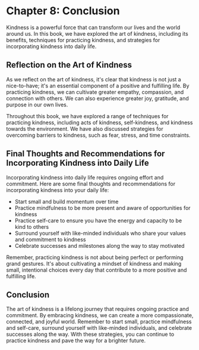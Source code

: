 Chapter 8: Conclusion
=====================

Kindness is a powerful force that can transform our lives and the world around us. In this book, we have explored the art of kindness, including its benefits, techniques for practicing kindness, and strategies for incorporating kindness into daily life.

Reflection on the Art of Kindness
---------------------------------

As we reflect on the art of kindness, it's clear that kindness is not just a nice-to-have; it's an essential component of a positive and fulfilling life. By practicing kindness, we can cultivate greater empathy, compassion, and connection with others. We can also experience greater joy, gratitude, and purpose in our own lives.

Throughout this book, we have explored a range of techniques for practicing kindness, including acts of kindness, self-kindness, and kindness towards the environment. We have also discussed strategies for overcoming barriers to kindness, such as fear, stress, and time constraints.

Final Thoughts and Recommendations for Incorporating Kindness into Daily Life
-----------------------------------------------------------------------------

Incorporating kindness into daily life requires ongoing effort and commitment. Here are some final thoughts and recommendations for incorporating kindness into your daily life:

* Start small and build momentum over time
* Practice mindfulness to be more present and aware of opportunities for kindness
* Practice self-care to ensure you have the energy and capacity to be kind to others
* Surround yourself with like-minded individuals who share your values and commitment to kindness
* Celebrate successes and milestones along the way to stay motivated

Remember, practicing kindness is not about being perfect or performing grand gestures. It's about cultivating a mindset of kindness and making small, intentional choices every day that contribute to a more positive and fulfilling life.

Conclusion
----------

The art of kindness is a lifelong journey that requires ongoing practice and commitment. By embracing kindness, we can create a more compassionate, connected, and joyful world. Remember to start small, practice mindfulness and self-care, surround yourself with like-minded individuals, and celebrate successes along the way. With these strategies, you can continue to practice kindness and pave the way for a brighter future.


